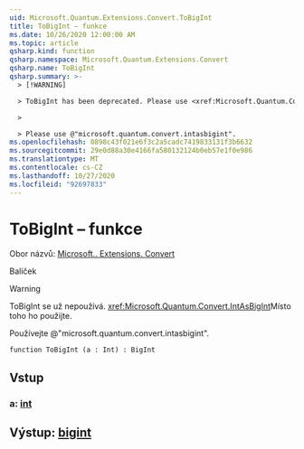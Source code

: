 ```yaml
---
uid: Microsoft.Quantum.Extensions.Convert.ToBigInt
title: ToBigInt – funkce
ms.date: 10/26/2020 12:00:00 AM
ms.topic: article
qsharp.kind: function
qsharp.namespace: Microsoft.Quantum.Extensions.Convert
qsharp.name: ToBigInt
qsharp.summary: >-
  > [!WARNING]

  > ToBigInt has been deprecated. Please use <xref:Microsoft.Quantum.Convert.IntAsBigInt> instead.

  >

  > Please use @"microsoft.quantum.convert.intasbigint".
ms.openlocfilehash: 0898c43f021e6f3c2a5cadc7419833131f3b6632
ms.sourcegitcommit: 29e0d88a30e4166fa580132124b0eb57e1f0e986
ms.translationtype: MT
ms.contentlocale: cs-CZ
ms.lasthandoff: 10/27/2020
ms.locfileid: "92697833"
---
```

# <a name="tobigint-function"></a>ToBigInt – funkce

Obor názvů: [Microsoft.. Extensions. Convert](xref:Microsoft.Quantum.Extensions.Convert)

Balíček [](https://nuget.org/packages/)


> [!WARNING]
> ToBigInt se už nepoužívá. <xref:Microsoft.Quantum.Convert.IntAsBigInt>Místo toho ho použijte.
>
> Používejte @"microsoft.quantum.convert.intasbigint".



```qsharp
function ToBigInt (a : Int) : BigInt
```


## <a name="input"></a>Vstup

### <a name="a--int"></a>a: [int](xref:microsoft.quantum.lang-ref.int)





## <a name="output--bigint"></a>Výstup: [bigint](xref:microsoft.quantum.lang-ref.bigint)

